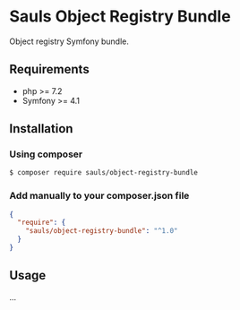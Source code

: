 # Sauls Object Registry Bundle

Object registry Symfony bundle. 

## Requirements

* php >= 7.2
* Symfony >= 4.1

## Installation

### Using composer

```bash
$ composer require sauls/object-registry-bundle
```

### Add manually to your composer.json file

```json
{
  "require": {
    "sauls/object-registry-bundle": "^1.0" 
  }
}
```

## Usage
...
